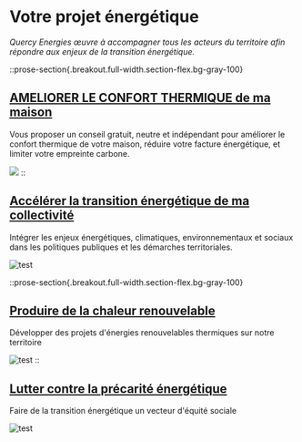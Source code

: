 # Votre projet énergétique

_Quercy Energies œuvre à accompagner tous les acteurs du territoire afin répondre aux enjeux de la transition énergétique._

::prose-section{.breakout.full-width.section-flex.bg-gray-100}
## [AMELIORER LE CONFORT THERMIQUE de ma maison](/votre-projet/maitrise-consommation-energetique-maison)

Vous proposer un conseil gratuit, neutre et indépendant pour améliorer le confort thermique de votre maison, réduire votre facture énergétique, et limiter votre empreinte carbone.

![](/docs:img20200522153919.jpg)
::

## [Accélérer la transition énergétique de ma collectivité](/votre-projet/transition-energetique-collectivite)

Intégrer les enjeux énergétiques, climatiques, environnementaux et sociaux dans les politiques publiques et les démarches territoriales.

![test](https://fakeimg.pl/350x200/ff0000,128/000,255)

::prose-section{.breakout.full-width.section-flex.bg-gray-100}
## [Produire de la chaleur renouvelable](/votre-projet/produire-chaleur)

Développer des projets d'énergies renouvelables thermiques sur notre territoire

![test](https://fakeimg.pl/350x200/ff0000,128/000,255)
::

## [Lutter contre la précarité énergétique](/votre-projet/lutte-precarite-energetique)

Faire de la transition énergétique un vecteur d'équité sociale

![test](https://fakeimg.pl/350x200/ff0000,128/000,255)
